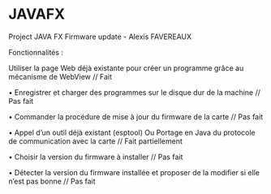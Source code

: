 # JAVAFX

Project JAVA FX Firmware update - Alexis FAVEREAUX

Fonctionnalités : 

Utiliser la page Web déjà existante pour créer un programme grâce au mécanisme de WebView // Fait

• Enregistrer et charger des programmes sur le disque dur de la machine // Pas fait

• Commander la procédure de mise à jour du firmware de la carte // Pas fait

• Appel d’un outil déjà existant (esptool) Ou Portage en Java du protocole de communication avec la carte // Fait partiellement

• Choisir la version du firmware à installer // Pas fait 

• Détecter la version du firmware installée et proposer de la modifier si elle n’est pas bonne // Pas fait
